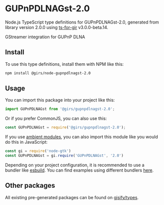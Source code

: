 
# GUPnPDLNAGst-2.0

Node.js TypeScript type definitions for GUPnPDLNAGst-2.0, generated from library version 2.0.0 using [ts-for-gir](https://github.com/gjsify/ts-for-gir) v3.0.0-beta.14.

GStreamer integration for GUPnP DLNA

## Install

To use this type definitions, install them with NPM like this:
```bash
npm install @girs/node-gupnpdlnagst-2.0
```

## Usage

You can import this package into your project like this:
```ts
import GUPnPDLNAGst from '@girs/gupnpdlnagst-2.0';
```

Or if you prefer CommonJS, you can also use this:
```ts
const GUPnPDLNAGst = require('@girs/gupnpdlnagst-2.0');
```

If you use [ambient modules](https://github.com/gjsify/ts-for-gir/tree/main/packages/cli#ambient-modules), you can also import this module like you would do this in JavaScript:

```ts
const gi = require('node-gtk')
const GUPnPDLNAGst = gi.require('GUPnPDLNAGst', '2.0')
```

Depending on your project configuration, it is recommended to use a bundler like [esbuild](https://esbuild.github.io/). You can find examples using different bundlers [here](https://github.com/gjsify/ts-for-gir/tree/main/examples).

## Other packages

All existing pre-generated packages can be found on [gjsify/types](https://github.com/gjsify/types).